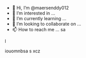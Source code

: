 - 👋 Hi, I’m @maersenddy012
- 👀 I’m interested in ...
- 🌱 I’m currently learning ...
- 💞️ I’m looking to collaborate on ...
- 📫 How to reach me ...
sa
<!---
maersenddy012/maersenddy012 is a ✨ special ✨ repository because its `README.md` (this file) appears on your GitHub profile.
You can click the Preview link to take a look at your changes.
--->l
iouomnbsa
s
xcz

